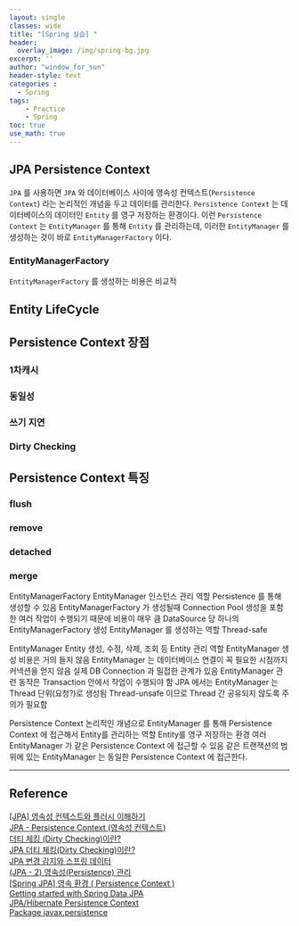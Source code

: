 ```yaml
--- 
layout: single
classes: wide
title: "[Spring 실습] "
header:
  overlay_image: /img/spring-bg.jpg
excerpt: ''
author: "window_for_sun"
header-style: text
categories :
  - Spring
tags:
    - Practice
    - Spring
toc: true
use_math: true
---  
```


## JPA Persistence Context
`JPA` 를 사용하면 `JPA` 와 데이터베이스 사이에 영속성 컨텍스트(`Persistence Context`) 
라는 논리적인 개념을 두고 데이터를 관리한다. 
`Persistence Context` 는 데이터베이스의 데이터인 `Entity` 를 영구 저장하는 환경이다. 
이런 `Persistence Context` 는 `EntityManager` 를 통해 `Entity` 를 관리하는데, 
이러한 `EntityManager` 를 생성하는 것이 바로 `EntityManagerFactory` 이다. 

### EntityManagerFactory 
`EntityManagerFactory` 를 생성하는 비용은 비교적 


## Entity LifeCycle


## Persistence Context 장점

### 1차캐시

### 동일성

### 쓰기 지연

### Dirty Checking

## Persistence Context 특징
### flush

### remove

### detached

### merge
















EntityManagerFactory
EntityManager 인스턴스 관리 역할
Persistence 를 통해 생성할 수 있음
EntityManagerFactory 가 생성될때 Connection Pool 생성을 포함한 여러 작업이 수행되기 때문에 비용이 매우 큼
DataSource 당 하나의 EntityManagerFactory 생성
EntityManager 를 생성하는 역할
Thread-safe


EntityManager 
Entity 생성, 수정, 삭제, 조회 등 Entity 관리 역할
EntityManager 생성 비용은 거의 들지 않음
EntityManager 는 데이터베이스 연결이 꼭 필요한 시점까지 커넥션을 얻지 않음
실제 DB Connection 과 밀접한 관계가 있음
EntityManager 관련 동작은 Transaction 안에서 작업이 수행되야 함
JPA 에서는 EntityManager 는 Thread 단위(요청?)로 생성됨
Thread-unsafe 이므로 Thread 간 공유되지 않도록 주의가 필요함

Persistence Context
논리적인 개념으로 EntityManager 를 통해 Persistence Context 에 접근해서 Entity를 관리하는 역할
Entity를 영구 저장하는 환경
여러 EntityManager 가 같은 Persistence Context 에 접근할 수 있음
    같은 트랜잭션의 범위에 있는 EntityManager 는 동일한 Persistence Context 에 접근한다. 







---
## Reference
[[JPA] 영속성 컨텍스트와 플러시 이해하기](https://ict-nroo.tistory.com/130)  
[JPA - Persistence Context (영속성 컨텍스트)](https://heowc.tistory.com/55)  
[더티 체킹 (Dirty Checking)이란?](https://jojoldu.tistory.com/415)  
[JPA 더티 체킹(Dirty Checking)이란?](https://interconnection.tistory.com/121)  
[JPA 변경 감지와 스프링 데이터](https://medium.com/@SlackBeck/jpa-%EB%B3%80%EA%B2%BD-%EA%B0%90%EC%A7%80%EC%99%80-%EC%8A%A4%ED%94%84%EB%A7%81-%EB%8D%B0%EC%9D%B4%ED%84%B0-2e01ad594b82)  
[(JPA - 2) 영속성(Persistence) 관리](https://kihoonkim.github.io/2017/01/27/JPA(Java%20ORM)/2.%20JPA-%EC%98%81%EC%86%8D%EC%84%B1%20%EA%B4%80%EB%A6%AC/)  
[[Spring JPA] 영속 환경 ( Persistence Context )](https://victorydntmd.tistory.com/207)  
[Getting started with Spring Data JPA](https://spring.io/blog/2011/02/10/getting-started-with-spring-data-jpa)  
[JPA/Hibernate Persistence Context](https://www.baeldung.com/jpa-hibernate-persistence-context)  
[Package javax.persistence](https://javaee.github.io/javaee-spec/javadocs/javax/persistence/package-summary.html)  